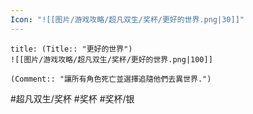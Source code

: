 ```yaml
---
Icon: "![[图片/游戏攻略/超凡双生/奖杯/更好的世界.png|30]]"
---
```

```ad-common-silver-trophy
title: (Title:: "更好的世界")
![[图片/游戏攻略/超凡双生/奖杯/更好的世界.png|100]]

(Comment:: "讓所有角色死亡並選擇追隨他們去異世界.")
```

#超凡双生/奖杯 #奖杯 #奖杯/银
